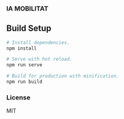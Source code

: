 ### IA MOBILITAT

## Build Setup

```bash
# Install dependencies.
npm install

# Serve with hot reload.
npm run serve

# Build for production with minification.
npm run build
```

### License

MIT
